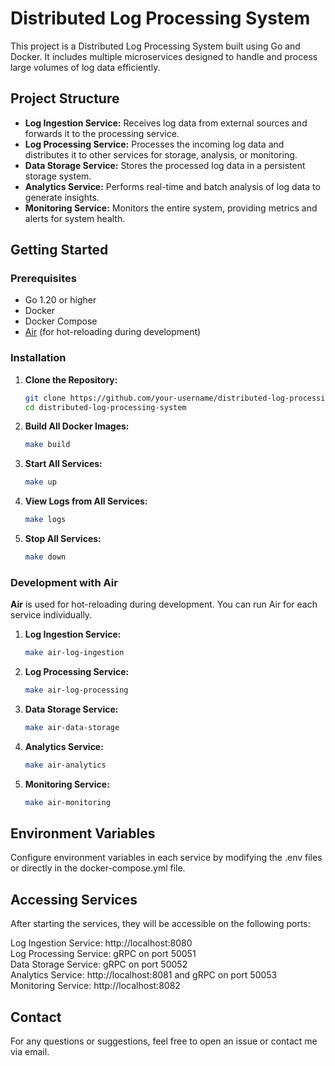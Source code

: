 # Distributed Log Processing System

This project is a Distributed Log Processing System built using Go and Docker. It includes multiple microservices designed to handle and process large volumes of log data efficiently.

## **Project Structure**

- **Log Ingestion Service:** Receives log data from external sources and forwards it to the processing service.
- **Log Processing Service:** Processes the incoming log data and distributes it to other services for storage, analysis, or monitoring.
- **Data Storage Service:** Stores the processed log data in a persistent storage system.
- **Analytics Service:** Performs real-time and batch analysis of log data to generate insights.
- **Monitoring Service:** Monitors the entire system, providing metrics and alerts for system health.

## **Getting Started**

### **Prerequisites**

- Go 1.20 or higher
- Docker
- Docker Compose
- [Air](https://github.com/cosmtrek/air) (for hot-reloading during development)

### **Installation**

1. **Clone the Repository:**

   ```bash
   git clone https://github.com/your-username/distributed-log-processing-system.git
   cd distributed-log-processing-system
   ```

2. **Build All Docker Images:**

   ```bash
   make build
   ```

3. **Start All Services:**

   ```bash
   make up
   ```

4. **View Logs from All Services:**

   ```bash
   make logs
   ```

5. **Stop All Services:**

   ```bash
   make down
   ```

### **Development with Air**

**Air** is used for hot-reloading during development. You can run Air for each service individually.

1. **Log Ingestion Service:**

   ```bash
   make air-log-ingestion
   ```

2. **Log Processing Service:**

   ```bash
   make air-log-processing
   ```

3. **Data Storage Service:**

   ```bash
   make air-data-storage
   ```

4. **Analytics Service:**

   ```bash
   make air-analytics
   ```

5. **Monitoring Service:**

   ```bash
   make air-monitoring
   ```

## Environment Variables

Configure environment variables in each service by modifying the .env files or directly in the docker-compose.yml file.

## Accessing Services

After starting the services, they will be accessible on the following ports:

Log Ingestion Service: http://localhost:8080  
Log Processing Service: gRPC on port 50051  
Data Storage Service: gRPC on port 50052  
Analytics Service: http://localhost:8081 and gRPC on port 50053  
Monitoring Service: http://localhost:8082

## Contact

For any questions or suggestions, feel free to open an issue or contact me via email.
